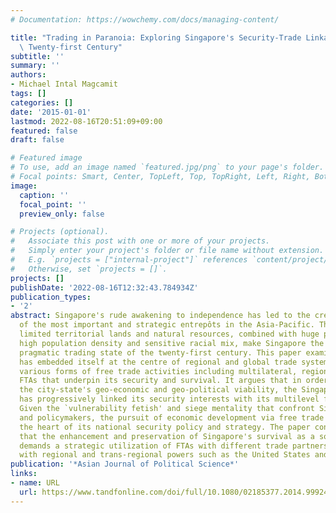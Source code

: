 ```yaml
---
# Documentation: https://wowchemy.com/docs/managing-content/

title: "Trading in Paranoia: Exploring Singapore's Security-Trade Linkages in the\
  \ Twenty-first Century"
subtitle: ''
summary: ''
authors:
- Michael Intal Magcamit
tags: []
categories: []
date: '2015-01-01'
lastmod: 2022-08-16T20:51:09+09:00
featured: false
draft: false

# Featured image
# To use, add an image named `featured.jpg/png` to your page's folder.
# Focal points: Smart, Center, TopLeft, Top, TopRight, Left, Right, BottomLeft, Bottom, BottomRight.
image:
  caption: ''
  focal_point: ''
  preview_only: false

# Projects (optional).
#   Associate this post with one or more of your projects.
#   Simply enter your project's folder or file name without extension.
#   E.g. `projects = ["internal-project"]` references `content/project/deep-learning/index.md`.
#   Otherwise, set `projects = []`.
projects: []
publishDate: '2022-08-16T12:32:43.784934Z'
publication_types:
- '2'
abstract: Singapore's rude awakening to independence has led to the creation of one
  of the most important and strategic entrepôts in the Asia-Pacific. The country's
  limited territorial lands and natural resources, combined with huge per capita income,
  high population density and sensitive racial mix, make Singapore the quintessential
  pragmatic trading state of the twenty-first century. This paper examines how Singapore
  has embedded itself at the centre of regional and global trade systems by exploiting
  various forms of free trade activities including multilateral, regional and bilateral
  FTAs that underpin its security and survival. It argues that in order to maintain
  the city-state's geo-economic and geo-political viability, the Singaporean government
  has progressively linked its security interests with its multilevel free trade activities.
  Given the `vulnerability fetish' and siege mentality that confront Singaporean leaders
  and policymakers, the pursuit of economic development via free trade has become
  the heart of its national security policy and strategy. The paper concludes by arguing
  that the enhancement and preservation of Singapore's survival as a sovereign nation-state
  demands a strategic utilization of FTAs with different trade partners, especially
  with regional and trans-regional powers such as the United States and China.
publication: '*Asian Journal of Political Science*'
links:
- name: URL
  url: https://www.tandfonline.com/doi/full/10.1080/02185377.2014.999248
---
```

